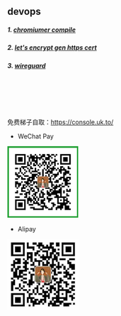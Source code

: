 ## devops

##### 1. [chromiumer compile](https://github.com/chromiumer/devops/blob/master/reference/chromiumer.md)  
##### 2. [let's encrypt gen https cert](https://github.com/chromiumer/devops/blob/master/reference/letsencrypt.md) 
##### 3. [wireguard](https://github.com/chromiumer/devops/blob/master/reference/wireguard.md)  



<br /><br /><br /><br /><br />
免费梯子自取：https://console.uk.to/

* WeChat Pay
<img src="https://github.com/chromiumer/devops/blob/master/reference/wx.png" width="160">

* Alipay
<img src="https://github.com/chromiumer/devops/blob/master/reference/ali.png" width="160">
